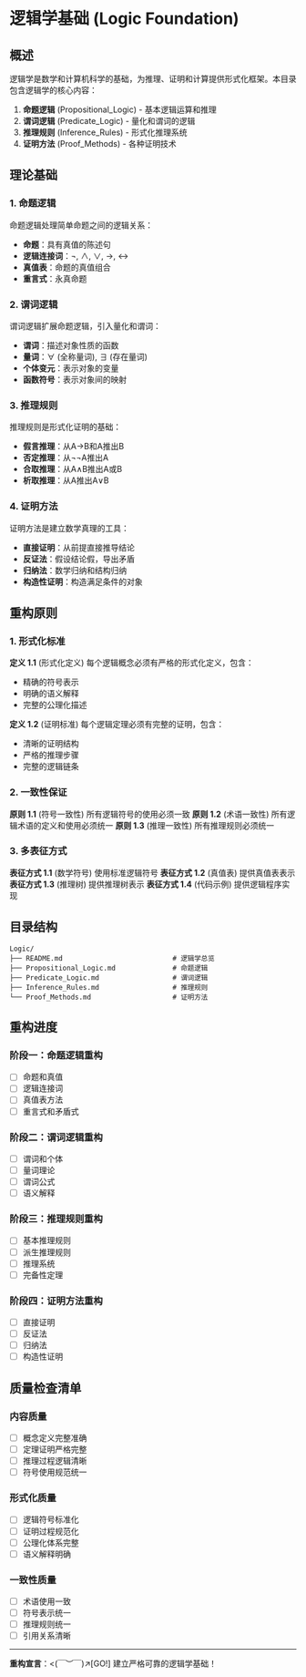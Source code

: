 # 逻辑学基础 (Logic Foundation)

## 概述

逻辑学是数学和计算机科学的基础，为推理、证明和计算提供形式化框架。本目录包含逻辑学的核心内容：

1. **命题逻辑** (Propositional_Logic) - 基本逻辑运算和推理
2. **谓词逻辑** (Predicate_Logic) - 量化和谓词的逻辑
3. **推理规则** (Inference_Rules) - 形式化推理系统
4. **证明方法** (Proof_Methods) - 各种证明技术

## 理论基础

### 1. 命题逻辑

命题逻辑处理简单命题之间的逻辑关系：

- **命题**：具有真值的陈述句
- **逻辑连接词**：¬, ∧, ∨, →, ↔
- **真值表**：命题的真值组合
- **重言式**：永真命题

### 2. 谓词逻辑

谓词逻辑扩展命题逻辑，引入量化和谓词：

- **谓词**：描述对象性质的函数
- **量词**：∀ (全称量词), ∃ (存在量词)
- **个体变元**：表示对象的变量
- **函数符号**：表示对象间的映射

### 3. 推理规则

推理规则是形式化证明的基础：

- **假言推理**：从A→B和A推出B
- **否定推理**：从¬¬A推出A
- **合取推理**：从A∧B推出A或B
- **析取推理**：从A推出A∨B

### 4. 证明方法

证明方法是建立数学真理的工具：

- **直接证明**：从前提直接推导结论
- **反证法**：假设结论假，导出矛盾
- **归纳法**：数学归纳和结构归纳
- **构造性证明**：构造满足条件的对象

## 重构原则

### 1. 形式化标准

**定义 1.1** (形式化定义) 每个逻辑概念必须有严格的形式化定义，包含：

- 精确的符号表示
- 明确的语义解释
- 完整的公理化描述

**定义 1.2** (证明标准) 每个逻辑定理必须有完整的证明，包含：

- 清晰的证明结构
- 严格的推理步骤
- 完整的逻辑链条

### 2. 一致性保证

**原则 1.1** (符号一致性) 所有逻辑符号的使用必须一致
**原则 1.2** (术语一致性) 所有逻辑术语的定义和使用必须统一
**原则 1.3** (推理一致性) 所有推理规则必须统一

### 3. 多表征方式

**表征方式 1.1** (数学符号) 使用标准逻辑符号
**表征方式 1.2** (真值表) 提供真值表表示
**表征方式 1.3** (推理树) 提供推理树表示
**表征方式 1.4** (代码示例) 提供逻辑程序实现

## 目录结构

```text
Logic/
├── README.md                           # 逻辑学总览
├── Propositional_Logic.md              # 命题逻辑
├── Predicate_Logic.md                  # 谓词逻辑
├── Inference_Rules.md                  # 推理规则
└── Proof_Methods.md                    # 证明方法
```

## 重构进度

### 阶段一：命题逻辑重构

- [ ] 命题和真值
- [ ] 逻辑连接词
- [ ] 真值表方法
- [ ] 重言式和矛盾式

### 阶段二：谓词逻辑重构

- [ ] 谓词和个体
- [ ] 量词理论
- [ ] 谓词公式
- [ ] 语义解释

### 阶段三：推理规则重构

- [ ] 基本推理规则
- [ ] 派生推理规则
- [ ] 推理系统
- [ ] 完备性定理

### 阶段四：证明方法重构

- [ ] 直接证明
- [ ] 反证法
- [ ] 归纳法
- [ ] 构造性证明

## 质量检查清单

### 内容质量

- [ ] 概念定义完整准确
- [ ] 定理证明严格完整
- [ ] 推理过程逻辑清晰
- [ ] 符号使用规范统一

### 形式化质量

- [ ] 逻辑符号标准化
- [ ] 证明过程规范化
- [ ] 公理化体系完整
- [ ] 语义解释明确

### 一致性质量

- [ ] 术语使用一致
- [ ] 符号表示统一
- [ ] 推理规则统一
- [ ] 引用关系清晰

---

**重构宣言**：<(￣︶￣)↗[GO!] 建立严格可靠的逻辑学基础！
